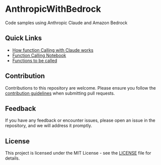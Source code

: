 # AnthropicWithBedrock

Code samples using Anthropic Claude and Amazon Bedrock

## Quick Links

- [How function Calling with Claude works](./examples/function_calling/README.md)
- [Function Calling Notebook](./examples/function_calling/anthropic_func_calling.ipynb)
- [Functions to be called](./examples/function_calling/tools.py)

## Contribution

Contributions to this repository are welcome. Please ensure you follow the [contribution guidelines](../CONTRIBUTING.md) when submitting pull requests.

## Feedback

If you have any feedback or encounter issues, please open an issue in the repository, and we will address it promptly.

## License

This project is licensed under the MIT License - see the [LICENSE](../LICENSE) file for details.
